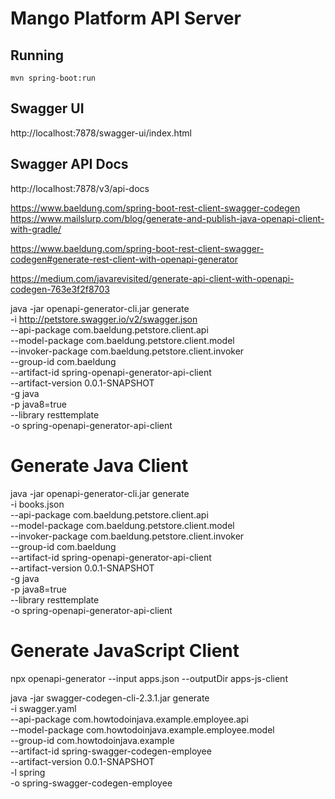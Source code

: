 # Mango Platform API Server

## Running
`mvn spring-boot:run`

## Swagger UI
http://localhost:7878/swagger-ui/index.html

## Swagger API Docs
http://localhost:7878/v3/api-docs


  https://www.baeldung.com/spring-boot-rest-client-swagger-codegen
  https://www.mailslurp.com/blog/generate-and-publish-java-openapi-client-with-gradle/


  https://www.baeldung.com/spring-boot-rest-client-swagger-codegen#generate-rest-client-with-openapi-generator

  https://medium.com/javarevisited/generate-api-client-with-openapi-codegen-763e3f2f8703


java -jar openapi-generator-cli.jar generate \
  -i http://petstore.swagger.io/v2/swagger.json \
  --api-package com.baeldung.petstore.client.api \
  --model-package com.baeldung.petstore.client.model \
  --invoker-package com.baeldung.petstore.client.invoker \
  --group-id com.baeldung \
  --artifact-id spring-openapi-generator-api-client \
  --artifact-version 0.0.1-SNAPSHOT \
  -g java \
  -p java8=true \
  --library resttemplate \
  -o spring-openapi-generator-api-client

# Generate Java Client

java -jar openapi-generator-cli.jar generate \
  -i books.json \
  --api-package com.baeldung.petstore.client.api \
  --model-package com.baeldung.petstore.client.model \
  --invoker-package com.baeldung.petstore.client.invoker \
  --group-id com.baeldung \
  --artifact-id spring-openapi-generator-api-client \
  --artifact-version 0.0.1-SNAPSHOT \
  -g java \
  -p java8=true \
  --library resttemplate \
  -o spring-openapi-generator-api-client

# Generate JavaScript Client
npx openapi-generator --input apps.json --outputDir apps-js-client

  java -jar swagger-codegen-cli-2.3.1.jar generate \
  -i swagger.yaml \
  --api-package com.howtodoinjava.example.employee.api \
  --model-package com.howtodoinjava.example.employee.model \
  --group-id com.howtodoinjava.example \
  --artifact-id spring-swagger-codegen-employee \
  --artifact-version 0.0.1-SNAPSHOT \
  -l spring \
  -o spring-swagger-codegen-employee

